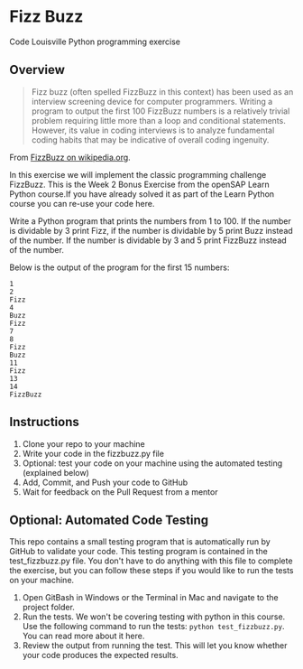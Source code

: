 # Fizz Buzz

Code Louisville Python programming exercise

## Overview

> Fizz buzz (often spelled FizzBuzz in this context) has been used as an interview screening device for computer programmers. Writing a program to output the first 100 FizzBuzz numbers is a relatively trivial problem requiring little more than a loop and conditional statements. However, its value in coding interviews is to analyze fundamental coding habits that may be indicative of overall coding ingenuity.

From [FizzBuzz on wikipedia.org](https://en.wikipedia.org/wiki/Fizz_buzz).

In this exercise we will implement the classic programming challenge FizzBuzz. This is the Week 2 Bonus Exercise from the openSAP Learn Python course.If you have already solved it as part of the Learn Python course you can re-use your code here.

Write a Python program that prints the numbers from 1 to 100. If the number is dividable by 3 print Fizz, if the number is dividable by 5 print Buzz instead of the number. If the number is dividable by 3 and 5 print FizzBuzz instead of the number.

Below is the output of the program for the first 15 numbers:

```
1
2
Fizz
4
Buzz
Fizz
7
8
Fizz
Buzz
11
Fizz
13
14
FizzBuzz
```

## Instructions

1. Clone your repo to your machine
1. Write your code in the fizzbuzz.py file
1. Optional: test your code on your machine using the automated testing (explained below)
1. Add, Commit, and Push your code to GitHub
1. Wait for feedback on the Pull Request from a mentor


## Optional: Automated Code Testing

This repo contains a small testing program that is automatically run by GitHub to validate your code. This testing program is contained in the test_fizzbuzz.py file. You don't have to do anything with this file to complete the exercise, but you can follow these steps if you would like to run the tests on your machine.

1. Open GitBash in Windows or the Terminal in Mac and navigate to the project folder.
1. Run the tests. We won't be covering testing with python in this course. Use the following command to run the tests: `python test_fizzbuzz.py`. You can read more about it here.
1. Review the output from running the test. This will let you know whether your code produces the expected results.

